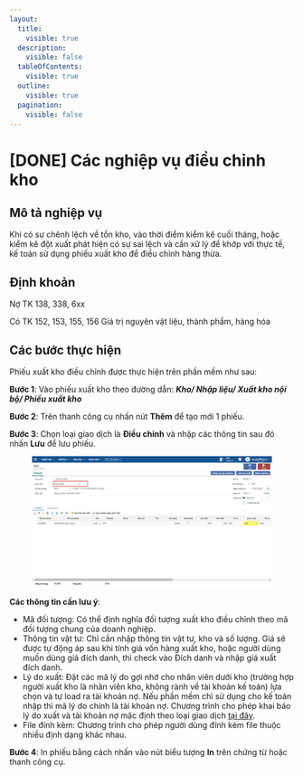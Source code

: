 ```yaml
---
layout:
  title:
    visible: true
  description:
    visible: false
  tableOfContents:
    visible: true
  outline:
    visible: true
  pagination:
    visible: false
---
```


# \[DONE] Các nghiệp vụ điều chỉnh kho

## Mô tả nghiệp vụ

Khi có sự chênh lệch về tồn kho, vào thời điểm kiểm kê cuối tháng, hoặc kiểm kê đột xuất phát hiện có sự sai lệch và cần xử lý để khớp với thực tế, kế toán sử dụng phiếu xuất kho để điều chỉnh hàng thừa.

## Định khoản

Nợ TK 138, 338, 6xx

Có TK 152, 153, 155, 156 Giá trị nguyên vật liệu, thành phẩm, hàng hóa

## Các bước thực hiện

Phiếu xuất kho điều chỉnh được thực hiện trên phần mềm như sau:

**Bước 1**: Vào phiếu xuất kho theo đường dẫn: _**Kho/ Nhập liệu/ Xuất kho nội bộ/ Phiếu xuất kho**_

**Bước 2**: Trên thanh công cụ nhấn nút **Thêm** để tạo mới 1 phiếu.

**Bước 3**: Chọn loại giao dịch là **Điều chỉnh** và nhập các thông tin sau đó nhấn **Lưu** để lưu phiếu.

<figure><img src="../../.gitbook/assets/Phiếu xuất điều chỉnh.png" alt=""><figcaption></figcaption></figure>

**Các thông tin cần lưu ý**:

* Mã đối tượng: Có thể định nghĩa đối tượng xuất kho điều chỉnh theo mã đối tượng chung của doanh nghiệp.
* Thông tin vật tư: Chỉ cần nhập thông tin vật tư, kho và số lượng. Giá sẽ được tự động áp sau khi tính giá vốn hàng xuất kho, hoặc người dùng muốn dùng giá đích danh, thì check vào Đích danh và nhập giá xuất đích danh.
* Lý do xuất: Đặt các mã lý do gợi nhớ cho nhân viên dưới kho (trường hợp người xuất kho là nhân viên kho, không rành về tài khoản kế toán) lựa chọn và tự load ra tài khoản nợ. Nếu phần mềm chỉ sử dụng cho kế toán nhập thì mã lý do chính là tài khoản nợ. Chương trình cho phép khai báo lý do xuất và tài khoản nợ mặc định theo loại giao dịch [tại đây](http://127.0.0.1:5000/s/rcD7ImF1NXzNzFohN8p5/cach-khai-bao-tai-khoan-ngam-dinh-theo-loai-giao-dich-tren-cac-chung-tu-kho).
* File đính kèm: Chương trình cho phép người dùng đính kèm file thuộc nhiều định dạng khác nhau.&#x20;

**Bước 4**: In phiếu bằng cách nhấn vào nút biểu tượng **In** trên chứng từ hoặc thanh công cụ.
